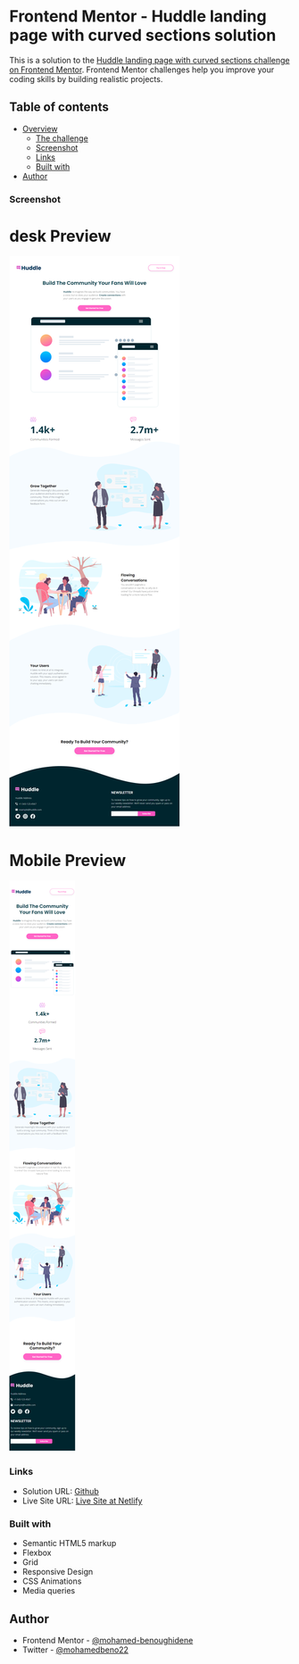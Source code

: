 # Frontend Mentor - Huddle landing page with curved sections solution

This is a solution to the [Huddle landing page with curved sections challenge on Frontend Mentor](https://www.frontendmentor.io/challenges/huddle-landing-page-with-curved-sections-5ca5ecd01e82137ec91a50f2). Frontend Mentor challenges help you improve your coding skills by building realistic projects.

## Table of contents

- [Overview](#overview)
  - [The challenge](#the-challenge)
  - [Screenshot](#screenshot)
  - [Links](#links)
  - [Built with](#built-with)
- [Author](#author)

### Screenshot

# desk Preview

![screenshot](/desc-screen.png)

# Mobile Preview

![screenshot](/mob-screen.png)

### Links

- Solution URL: [Github](https://github.com/mohamed-benoughidene/Huddle-landing-page-with-curved-sections)
- Live Site URL: [Live Site at Netlify](https://astounding-pixie-628bb2.netlify.app)

### Built with

- Semantic HTML5 markup
- Flexbox
- Grid
- Responsive Design
- CSS Animations
- Media queries

## Author

- Frontend Mentor - [@mohamed-benoughidene](https://www.frontendmentor.io/profile/mohamed-benoughidene)
- Twitter - [@mohamedbeno22](https://twitter.com/mohamedbeno22)
